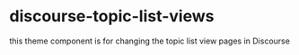 # discourse-topic-list-views
this theme component is for changing the topic list view pages in Discourse
